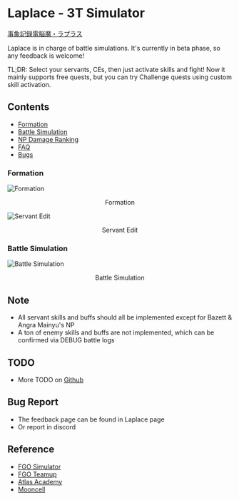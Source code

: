 # Laplace - 3T Simulator

<a href="#">事象記録電脳魔・ラプラス</a>

Laplace is in charge of battle simulations. It's currently in beta phase, so any feedback is welcome!

TL;DR: Select your servants, CEs, then just activate skills and fight! Now it mainly supports free quests, but
you can try Challenge quests using custom skill activation.

## Contents

- [Formation](./team.md)
- [Battle Simulation](./battle.md)
- [NP Damage Ranking](./np_damage_ranking.md)
- [FAQ](./faq.md)
- [Bugs](./bugs.md)

### Formation

![Formation](https://data-cn.chaldea.center/public/preview_en.png)

<figcaption style="text-align:center">Formation</figcaption>

![Servant Edit](https://data-cn.chaldea.center/public/servant_edit_en.png)

<figcaption style="text-align:center">Servant Edit</figcaption>

### Battle Simulation

![Battle Simulation](https://data-cn.chaldea.center/public/battle_en.png)

<figcaption style="text-align:center">Battle Simulation</figcaption>

## Note

- All servant skills and buffs should all be implemented except for Bazett & Angra Mainyu's NP
- A ton of enemy skills and buffs are not implemented, which can be confirmed via DEBUG battle logs

## TODO

- More TODO on [Github](https://github.com/chaldea-center/chaldea/blob/main/TODO.md)

## Bug Report

- The feedback page can be found in Laplace page
- Or report in discord

## Reference

- [FGO Simulator](https://github.com/SharpnelXu/FGOSimulator)
- [FGO Teamup](https://www.fgo-teamup.com)
- [Atlas Academy](https://apps.atlasacademy.io/fgo-docs/)
- [Mooncell](https://fgo.wiki)
